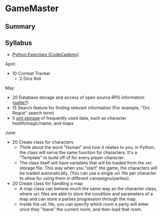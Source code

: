 # GameMaster

## Summary

## Syllabus
* [Python Exercises (CodeCademy)](https://www.codecademy.com/learn/learn-python)

April:
* 10 Combat Tracker
  * 2 Dice Roll

May:
* 20 Database storage and access of open source RPG information ([sqlite?](https://www.sqlite.org/about.html))
* 15 Search feature for finding relevant information (For example, "Orc Rogue" search term)
* 5 [xml storage](https://www.w3schools.com/xml/default.asp) of frequently used data, such as character health/magic/name, and maps

June:
* 20 Create class for characters
  * Think about the word "Human" and how it relates to you; in Python, the class will serve the same function for characters. It's a "Template" to build off of for every player character.
  * The class itself will have variables that will be loaded from the `xml` storage file. This way when you "start" the game, the characters will be loaded automatically. (You can use a single `xml` file per character to allow for using them in different campeigns/parties).
* 20 Create class for handling a map
  * A map class can behave much the same way as the character class, where `xml` files are able to store the condition and parameters of a map and can store a parties progression through the map.
  * Inside the `xml` file, you can specify which room a party will enter once they "leave" the current room, and then load that room.
